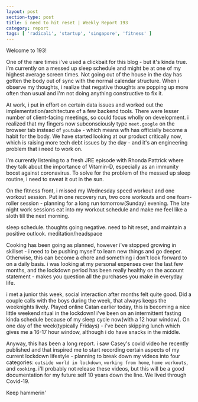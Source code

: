 ```yaml
---
layout: post
section-type: post
title: i need to hit reset | Weekly Report 193
category: report
tags: [ 'radicali', 'startup', 'singapore', 'fitness' ]
---
```


Welcome to 193!

One of the rare times i've used a clickbait for this blog - but it's kinda true. i'm currently on a messed up sleep schedule and might be at one of my highest average screen times. Not going out of the house in the day has gotten the body out of sync with the normal calendar structure. When i observe my thoughts, i realize that negative thoughts are popping up more often than usual and i'm not doing anything constructive to fix it. 

At work, i put in effort on certain data issues and worked out the implementation/architecture of a few backend tools. There were lesser number of client-facing meetings, so could focus wholly on development. i realized that my fingers now subconsciously type `meet.google` on the browser tab instead of `youtube` - which means wfh has officially become a habit for the body. We have started looking at our product critically now, which is raising more tech debt issues by the day - and it's an engineering problem that i need to work on.

i'm currently listening to a fresh JRE episode with Rhonda Pattrick where they talk about the importance of Vitamin-D, especially as an immunity boost against coronavirus. To solve for the problem of the messed up sleep routine, i need to sweat it out in the sun. 

On the fitness front, i missed my Wednesday speed workout and one workout session. Put in one recovery run, two core workouts and one foam-roller session - planning for a long run tomorrow(Sunday) evening. The late night work sessions eat into my workout schedule and make me feel like a sloth till the next morning.

sleep schedule. thoughts going negative. need to hit reset, and maintain a positive outlook. meditation/headspace

Cooking has been going as planned, however i've stopped growing in skillset - i need to be pushing myself to learn new things and go deeper. Otherwise, this can become a chore and something i don't look forward to on a daily basis. i was looking at my personal expenses over the last few months, and the lockdown period has been really healthy on the account statement - makes you question all the purchases you make in everyday life.

i met a junior this week, social interaction after months felt quite good. Did a couple calls with the boys during the week, that always keeps the weeknights lively. Played online Catan earlier today, this is becoming a nice little weekend ritual in the lockdown! i've been on an intermittent fasting kinda schedule because of my sleep cycle now(with a 12 hour window). On one day of the week(typically Fridays) - i've been skipping lunch which gives me a 16-17 hour window, although i do have snacks in the middle.

Anyway, this has been a long report. i saw Casey's covid video he recently published and that inspired me to start recording certain aspects of my current lockdown lifestyle - planning to break down my videos into four categories: `outside world in lockdown`, `working from home`, `home workouts`, and `cooking`. i'll probably not release these videos, but this will be a good documentation for my future self 10 years down the line. We lived through Covid-19.

Keep hammerin'

